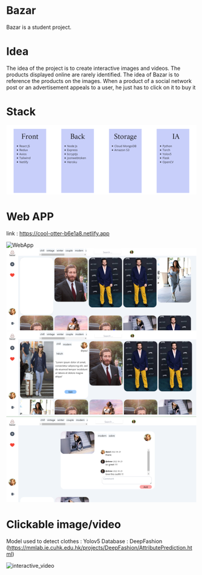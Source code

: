 # Bazar

Bazar is a student project.

# Idea

The idea of the project is to create interactive images and videos. The products displayed online are rarely identified. The idea of Bazar is to reference the products on the images. When a product of a social network post or an advertisement appeals to a user, he just has to click on it to buy it

# Stack

![plot](./documentations/stack.png)

# Web APP

link : https://cool-otter-b6e1a8.netlify.app

![WebApp](https://user-images.githubusercontent.com/99366674/178115777-f736061a-d28a-4c04-8046-81b2e2eb1f95.gif)
![plot](./documentations/Home.png)
![plot](./documentations/Profile.png)
![plot](./documentations/Pin.png)

# Clickable image/video

Model used to detect clothes : Yolov5
Database : DeepFashion (https://mmlab.ie.cuhk.edu.hk/projects/DeepFashion/AttributePrediction.html)


![interactive_video](https://user-images.githubusercontent.com/99366674/178116881-4a18d543-cda0-4b15-a8ac-806d51c41de6.gif)


